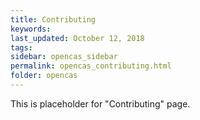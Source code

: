 ```yaml
---
title: Contributing
keywords:
last_updated: October 12, 2018
tags:
sidebar: opencas_sidebar
permalink: opencas_contributing.html
folder: opencas
---
```


This is placeholder for "Contributing" page.
